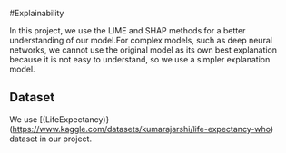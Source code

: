 #Explainability 

In this project, we use the LIME and SHAP methods for a better understanding of our model.For complex models, such as deep neural networks,
we cannot use the original model as its own best explanation because it is not easy to understand, so we use a simpler explanation model.

## Dataset
We use [(LifeExpectancy)}(https://www.kaggle.com/datasets/kumarajarshi/life-expectancy-who) dataset in our project.

